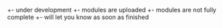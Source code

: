 +- under development
+- modules are uploaded
+- modules are not fully complete
+- will let you know as soon as  finished
